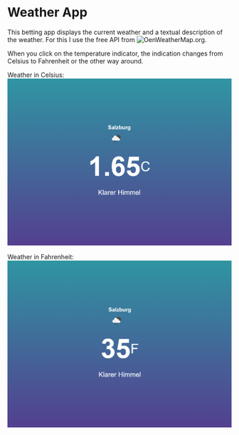 # Weather App

This betting app displays the current weather and a textual description of the weather. For this I use the free API from ![OenWeatherMap.org](https://openweathermap.org/api).

When you click on the temperature indicator, the indication changes from Celsius to Fahrenheit or the other way around.

Weather in Celsius:
![Weather in Celsius](https://github.com/MichaelEder1/JavaScript/blob/main/Weather%20App/Weather1.png)

Weather in Fahrenheit:
![Weather in Fahrenheit](https://github.com/MichaelEder1/JavaScript/blob/main/Weather%20App/Weather2.png)
